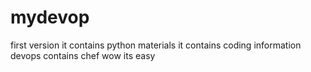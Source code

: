 # mydevop
first version
it contains python materials
it contains coding information
devops contains chef
wow its easy
